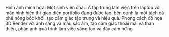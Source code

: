 Hình ảnh minh họa: Một sinh viên châu Á tập trung làm việc trên laptop với màn hình hiển thị giao diện portfolio đang được tạo, bên cạnh là một tách cà phê nóng bốc khói, tạo cảm giác tập trung và hiệu quả. Phong cách đồ họa 3D Render với ánh sáng và màu sắc ấm, tạo cảm giác thoải mái và thân thiện, phản ánh quá trình làm việc sáng tạo và đầy cảm hứng.